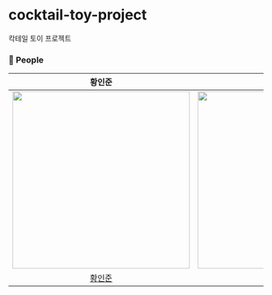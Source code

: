 # cocktail-toy-project
칵테일 토이 프로젝트

### 🙆 People

<div align="center">

|  황인준  |  김동현   |
| :----------------: | :----------------: |
|<img src="https://avatars.githubusercontent.com/u/71416769?v=4" height="350" width="350"/>|<img src="https://avatars.githubusercontent.com/u/50690859?v=4"  height="350" width="350"/>|
|[황인준](https://github.com/InJun2)|[김동현](https://github.com/Since2022)|

<br>
